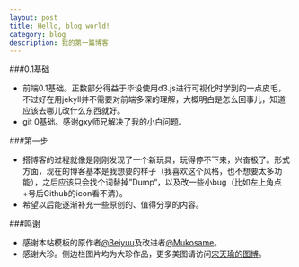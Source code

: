 ```yaml
---
layout: post
title: Hello, blog world!
category: blog
description: 我的第一篇博客
---
```


###0.1基础

- 前端0.1基础。正数部分得益于毕设使用d3.js进行可视化时学到的一点皮毛，不过好在用jekyll并不需要对前端多深的理解，大概明白是怎么回事儿，知道应该去哪儿改什么东西就好。
- git 0基础。感谢gxy师兄解决了我的小白问题。


###第一步

- 搭博客的过程就像是刚刚发现了一个新玩具，玩得停不下来，兴奋极了。形式方面，现在的博客基本是我想要的样子（我喜欢这个风格，也不想要太多功能），之后应该只会找个词替掉”Dump“，以及改一些小bug（比如左上角点+号后Github的icon看不清）。
- 希望以后能逐渐补充一些原创的、值得分享的内容。

###鸣谢

- 感谢本站模板的原作者[@Beiyuu]及改进者[@Mukosame]。
- 感谢大珍。侧边栏图片均为大珍作品，更多美图请访问[宋天瑜的图博]。


[@Beiyuu]: <https://github.com/beiyuu>
[@Mukosame]:<https://github.com/Mukosame>
[宋天瑜的图博]: <https://tysong.tuchong.com/>

